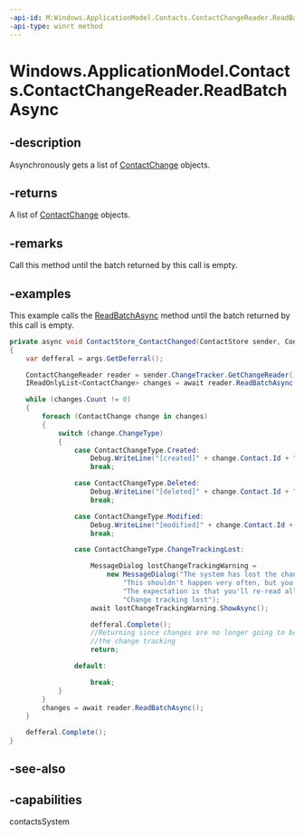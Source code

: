 ```yaml
---
-api-id: M:Windows.ApplicationModel.Contacts.ContactChangeReader.ReadBatchAsync
-api-type: winrt method
---
```


<!-- Method syntax
public Windows.Foundation.IAsyncOperation<Windows.Foundation.Collections.IVectorView<Windows.ApplicationModel.Contacts.ContactChange>> ReadBatchAsync()
-->

# Windows.ApplicationModel.Contacts.ContactChangeReader.ReadBatchAsync

## -description
Asynchronously gets a list of [ContactChange](contactchange.md) objects.

## -returns
A list of [ContactChange](contactchange.md) objects.

## -remarks
Call this method until the batch returned by this call is empty.

## -examples
This example calls the [ReadBatchAsync](contactchangereader_readbatchasync_888788553.md) method until the batch returned by this call is empty.

```csharp
private async void ContactStore_ContactChanged(ContactStore sender, ContactChangedEventArgs args)
{
    var defferal = args.GetDeferral();

    ContactChangeReader reader = sender.ChangeTracker.GetChangeReader();
    IReadOnlyList<ContactChange> changes = await reader.ReadBatchAsync();

    while (changes.Count != 0)
    {
        foreach (ContactChange change in changes)
        {
            switch (change.ChangeType)
            {
                case ContactChangeType.Created:
                    Debug.WriteLine("[created]" + change.Contact.Id + ": " + change.Contact.DisplayName);
                    break;

                case ContactChangeType.Deleted:
                    Debug.WriteLine("[deleted]" + change.Contact.Id + ": " + change.Contact.DisplayName);
                    break;

                case ContactChangeType.Modified:
                    Debug.WriteLine("[modified]" + change.Contact.Id + ": " + change.Contact.DisplayName);
                    break;

                case ContactChangeType.ChangeTrackingLost:

                    MessageDialog lostChangeTrackingWarning =
                        new MessageDialog("The system has lost the change tracking information. " +
                            "This shouldn't happen very often, but you should handle the case. " +
                            "The expectation is that you'll re-read all of the contacts after this.",
                            "Change tracking lost");
                    await lostChangeTrackingWarning.ShowAsync();

                    defferal.Complete();
                    //Returning since changes are no longer going to be valid after resetting
                    //the change tracking
                    return;

                default:

                    break;
            }
        }
        changes = await reader.ReadBatchAsync();
    }

    defferal.Complete();
}
```

## -see-also

## -capabilities
contactsSystem
